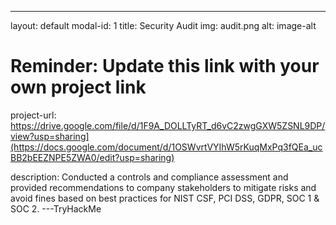 ---
layout: default
modal-id: 1
title: Security Audit
img: audit.png
alt: image-alt

# Reminder: Update this link with your own project link
project-url: https://drive.google.com/file/d/1F9A_DOLLTyRT_d6vC2zwgGXW5ZSNL9DP/view?usp=sharing](https://docs.google.com/document/d/1OSWvrtVYIhW5rKuqMxPq3fQEa_ucBB2bEEZNPE5ZWA0/edit?usp=sharing)

description: Conducted a controls and compliance assessment and provided recommendations to company stakeholders to mitigate risks and avoid fines based on best practices for NIST CSF, PCI DSS, GDPR, SOC 1 & SOC 2.
---TryHackMe
